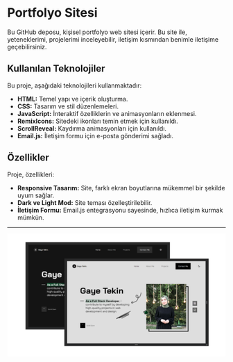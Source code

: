 # Portfolyo Sitesi

Bu GitHub deposu, kişisel portfolyo web sitesi içerir. Bu site ile, yeteneklerimi, projelerimi inceleyebilir, iletişim kısmından benimle iletişime geçebilirsiniz.

## Kullanılan Teknolojiler

Bu proje, aşağıdaki teknolojileri kullanmaktadır:

- **HTML:** Temel yapı ve içerik oluşturma.
- **CSS:** Tasarım ve stil düzenlemeleri.
- **JavaScript:** İnteraktif özelliklerin ve animasyonların eklenmesi.
- **RemixIcons:** Sitedeki ikonları temin etmek için kullanıldı.
- **ScrollReveal:** Kaydırma animasyonları için kullanıldı.
- **Email.js:** İletişim formu için e-posta gönderimi sağladı.

## Özellikler

Proje, özellikleri:

- **Responsive Tasarım:** Site, farklı ekran boyutlarına mükemmel bir şekilde uyum sağlar.
- **Dark ve Light Mod:** Site teması özelleştirilebilir.
- **İletişim Formu:** Email.js entegrasyonu sayesinde, hızlıca iletişim kurmak mümkün.

---

![Portfolio](Portfolio.png)
